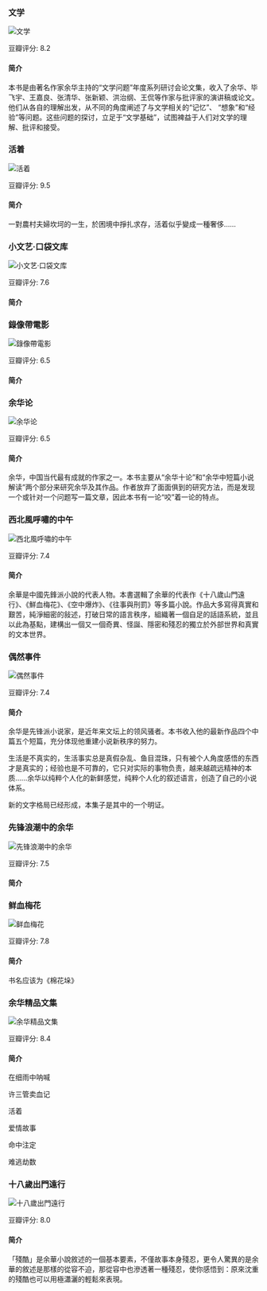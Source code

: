 ### 文学

![文学](https://img3.doubanio.com/view/subject/l/public/s4707873.jpg)

豆瓣评分: 8.2

#### 简介

本书是由著名作家余华主持的“文学问题”年度系列研讨会论文集，收入了余华、毕飞宇、王嘉良、张清华、张新颖、洪治纲、王侃等作家与批评家的演讲稿或论文。他们从各自的理解出发，从不同的角度阐述了与文学相关的“记忆”、 “想象”和“经验”等问题。这些问题的探讨，立足于“文学基础”，试图裨益于人们对文学的理解、批评和接受。



### 活着

![活着](https://img3.doubanio.com/view/subject/l/public/s29828794.jpg)

豆瓣评分: 9.5

#### 简介

一對農村夫婦坎坷的一生，於困境中掙扎求存，活着似乎變成一種奢侈……



### 小文艺·口袋文库

![小文艺·口袋文库](https://img3.doubanio.com/view/subject/l/public/s29500282.jpg)

豆瓣评分: 7.6

#### 简介





### 錄像帶電影

![錄像帶電影](https://img1.doubanio.com/view/subject/l/public/s24523668.jpg)

豆瓣评分: 6.5

#### 简介





### 余华论

![余华论](https://img3.doubanio.com/view/subject/l/public/s2337391.jpg)

豆瓣评分: 6.5

#### 简介

余华，中国当代最有成就的作家之一。本书主要从“余华十论”和“余华中短篇小说解读”两个部分来研究余华及其作品。作者放弃了面面俱到的研究方法，而是发现一个或针对一个问题写一篇文章，因此本书有一论“咬”着一论的特点。



### 西北風呼嘯的中午

![西北風呼嘯的中午](https://img3.doubanio.com/view/subject/l/public/s24634722.jpg)

豆瓣评分: 7.4

#### 简介

余華是中國先鋒派小說的代表人物。本書選輯了余華的代表作《十八歲山門遠行》、《鮮血梅花》、《空中爆炸》、《往事與刑罰》等多篇小說。作品大多寫得真實和艱苦，純淨細密的敍述，打破日常的語言秩序，組織著一個自足的話語系統，並且以此為基點，建構出一個又一個奇異、怪誕、隱密和殘忍的獨立於外部世界和真實的文本世界。



### 偶然事件

![偶然事件](https://img1.doubanio.com/view/subject/l/public/s6388027.jpg)

豆瓣评分: 7.4

#### 简介

余华是先锋派小说家，是近年来文坛上的领风骚者。本书收入他的最新作品四个中篇五个短篇，充分体现他重建小说新秩序的努力。

生活是不真实的，生活事实总是真假杂乱、鱼目混珠，只有被个人角度感悟的东西才是真实的；经验也是不可靠的，它只对实际的事物负责，越来越疏远精神的本质……余华以纯粹个人化的新鲜感觉，纯粹个人化的叙述语言，创造了自己的小说体系。

新的文字格局已经形成，本集子是其中的一个明证。



### 先锋浪潮中的余华

![先锋浪潮中的余华](https://img3.doubanio.com/view/subject/l/public/s9850775.jpg)

豆瓣评分: 7.5

#### 简介





### 鲜血梅花

![鲜血梅花](https://img3.doubanio.com/view/subject/l/public/s1066625.jpg)

豆瓣评分: 7.8

#### 简介

书名应该为《棉花垛》



### 余华精品文集

![余华精品文集](https://img1.doubanio.com/view/subject/l/public/s28306218.jpg)

豆瓣评分: 8.4

#### 简介

在细雨中呐喊

许三管卖血记

活着

爱情故事

命中注定

难逃劫数



### 十八歲出門遠行

![十八歲出門遠行](https://img3.doubanio.com/view/subject/l/public/s1685141.jpg)

豆瓣评分: 8.0

#### 简介

「殘酷」是余華小說敘述的一個基本要素，不僅故事本身殘忍，更令人驚異的是余華的敘述是那樣的從容不迫，那從容中也滲透著一種殘忍，使你感悟到：原來沈重的殘酷也可以用極瀟灑的輕鬆來表現。

